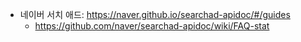 - 네이버 서치 애드: https://naver.github.io/searchad-apidoc/#/guides
  - https://github.com/naver/searchad-apidoc/wiki/FAQ-stat